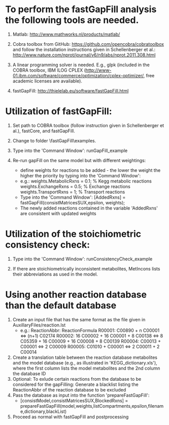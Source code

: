 # To perform the fastGapFill analysis the following tools are needed.

1. Matlab: http://www.mathworks.nl/products/matlab/

2. Cobra toolbox from GitHub: https://github.com/opencobra/cobratoolbox
and follow the installation instructions given in Schellenberger et al.: http://www.nature.com/nprot/journal/v6/n9/abs/nprot.2011.308.html

3. A linear programming solver is needed. E.g., glpk (included in the COBRA toolbox, IBM ILOG CPLEX (http://www-01.ibm.com/software/commerce/optimization/cplex-optimizer/, free academic licenses are available).

4. fastGapFill: http://thielelab.eu/software/fastGapFill.html


# Utilization of fastGapFill:

1. Set path to COBRA toolbox (follow instruction given in Schellenberger et al.), fastCore, and fastGapFill.

2. Change to folder \fastGapFill\examples.

3. Type into the 'Command Window': runGapFill_example

4. Re-run gapFill on the same model but with different weightings:
	- define weights for reactions to be added - the lower the weight the higher the priority by typing into the 'Command Window':
	- e.g.:
		weights.MetabolicRxns = 0.1; % Kegg metabolic reactions
		weights.ExchangeRxns = 0.5; % Exchange reactions
		weights.TransportRxns = 1; % Transport reactions
	- Type into the 'Command Window':
		[AddedRxns] = fastGapFill(consistMatricesSUX,epsilon, weights);
	- The newly added reactions contained in the variable 'AddedRxns' are consistent with updated weights

# Utilization of the stoichiometric consistency check:

1. Type into the 'Command Window': runConsistencyCheck_example

2. If there are stoichiometrically inconsistent metabolites, MetIncons lists their abbreviations as used in the model.


# Using another reaction database than the default database
1. Create an input file that has the same format as the file given in AuxillaryFiles/reaction.lst
	- e.g.:
		ReactionAbbr: ReactionFormula
		R00001: C00890 + n C00001 <=> (n+1) C02174
		R00002: 16 C00002 + 16 C00001 + 8 C00138 <=> 8 C05359 + 16 C00009 + 16 C00008 + 8 C00139
		R00004: C00013 + C00001 <=> 2 C00009
		R00005: C01010 + C00001 <=> 2 C00011 + 2 C00014
2. Create a translation table between the reaction database metabolites and the model database (e.g., as illustrated in 'KEGG_dictionary.xls'), where the first column lists the model metabolites and the 2nd column the database ID
3. Optional: To exlude certain reactions from the database to be considered for the gapFilling: Generate a blacklist listing the ReactionAbbr of the reaction database to be excluded
4. Pass the database as input into the function 'prepareFastGapFill':
	- [consistModel,consistMatricesSUX,BlockedRxns] = prepareFastGapFill(model,weights,listCompartments,epsilon,filename,dictionary,blackList)
5. Proceed as normal with fastGapFill and postprocessing
